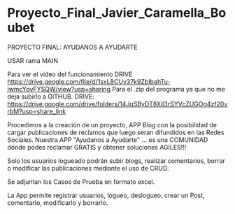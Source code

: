 # Proyecto_Final_Javier_Caramella_Boubet


PROYECTO FINAL: AYUDANOS A AYUDARTE

USAR rama MAIN

Para ver el video del funcionamiento DRIVE https://drive.google.com/file/d/1sxL8CUv37k9ZbIbahTu-jwmcYpvFYSQW/view?usp=sharing
Para el .zip del programa ya que no me deja subirlo a GITHUB.   DRIVE: https://drive.google.com/drive/folders/14JqSByDT8XiI3rSYVcZUGOg4zf20vrbM?usp=share_link

Procedimos a la creación de un proyecto, APP Blog con la posibilidad de cargar publicaciones de reclamos que luego seran difundidos en las Redes Sociales.
Nuestra APP "Ayudanos a Ayudarte" ... es una COMUNIDAD dónde podes reclamar GRATIS y obtener soluciones AGILES!!!

Solo los usuarios logueado podrán subir blogs, realizar comentarios, borrar o modificar las publicaciones mediante el uso de CRUD.

Se adjuntan los Casos de Prueba en formato excel.

La App permite registrar usuarios, logueo, deslogueo, crear un Post, comentarlo, modificarlo y borrarlo.
